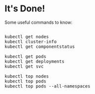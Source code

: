 # It's Done!

Some useful commands to know:

<pre class="file">

kubectl get nodes
kubectl cluster-info
kubectl get componentstatus

kubectl get pods
kubectl get deployments
kubectl get svc

kubectl top nodes
kubectl top pods 
kubectl top pods --all-namespaces
</pre>
